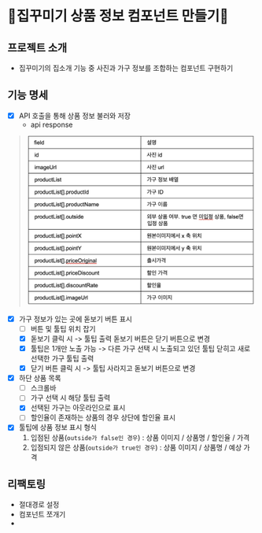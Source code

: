# 🏩집꾸미기 상품 정보 컴포넌트 만들기🎀



## 프로젝트 소개

* 집꾸미기의 집소개 기능 중 사진과 가구 정보를 조합하는 컴포넌트 구현하기

## 기능 명세

- [x] API 호출을 통해 상품 정보 불러와 저장
  * api response

> ![img](README.assets/Untitled.png)
>
> 

- [x] 가구 정보가 있는 곳에 돋보기 버튼 표시
  - [ ] 버튼 및 툴팁 위치 잡기
  - [x] 돋보기 클릭 시 -> 툴팁 출력 돋보기 버튼은 닫기 버튼으로 변경
  - [x] 툴팁은 1개만 노출 가능 -> 다른 가구 선택 시 노출되고 있던 툴팁 닫히고 새로 선택한 가구 툴팁 출력
  - [x] 닫기 버튼 클릭 시 -> 툴팁 사라지고 돋보기 버튼으로 변경
- [x] 하단 상품 목록
  - [ ] 스크롤바 
  - [ ] 가구 선택 시 해당 툴팁 출력
  - [x] 선택된 가구는 아웃라인으로 표시
  - [ ] 할인율이 존재하는 상품의 경우 상단에 할인율 표시
- [x] 툴팁에 상품 정보 표시 형식
  1. 입점된 상품(`outside가 false인 경우`) : 상품 이미지 / 상품명 / 할인율 / 가격 
  2. 입점되지 않은 상품(`outside가 true인 경우`) : 상품 이미지 / 상품명 / 예상 가격





## 리팩토링

* 절대경로 설정
* 컴포넌트 쪼개기
* 